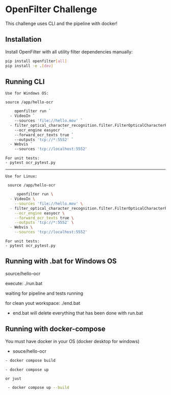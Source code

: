 # OpenFilter Challenge
 This challenge uses CLI and the pipeline with docker!

## Installation

Install OpenFilter with all utility filter dependencies manually:

```bash
pip install openfilter[all]
pip install -e .[dev]
```

## Running CLI
    Use for Windows OS: 

    source /app/hello-ocr
```bash
    openfilter run `
  - VideoIn `
    --sources 'file://hello.mov' `
  - filter_optical_character_recognition.filter.FilterOpticalCharacterRecognition `
    --ocr_engine easyocr `
    --forward_ocr_texts true `
    --outputs 'tcp://*:5552' `
  - Webvis `
    --sources 'tcp://localhost:5552'
```

    For unit tests:
    - pytest ocr_pytest.py

------------------------------
    Use for Linux:

     source /app/hello-ocr

```bash
     openfilter run \
  - VideoIn \
    --sources 'file://hello.mov' \
  - filter_optical_character_recognition.filter.FilterOpticalCharacterRecognition \
    --ocr_engine easyocr \
    --forward_ocr_texts true \
    --outputs 'tcp://*:5552' \
  - Webvis \
    --sources 'tcp://localhost:5552'
```

    For unit tests:
    - pytest ocr_pytest.py


## Running with .bat for Windows OS
 source/hello-ocr

 execute: ./run.bat

 waiting for pipeline and tests running

 for clean yout workspace: ./end.bat
  - end.bat will delete everything that has been done with run.bat


 ## Running with docker-compose

 You must have docker in your OS (docker desktop for windows)

 - souce/hello-ocr

 ```bash
 - docker compose build
 ```

 ```bash
 - docker compose up
 ```

    or just
```bash 
 - docker compose up --build
```